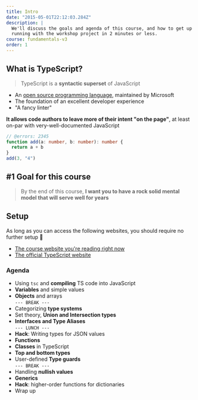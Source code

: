 ```yaml
---
title: Intro
date: "2015-05-01T22:12:03.284Z"
description: |
  We'll discuss the goals and agenda of this course, and how to get up and
  running with the workshop project in 2 minutes or less.
course: fundamentals-v3
order: 1
---
```


## What is TypeScript?

> TypeScript is a **syntactic superset** of JavaScript

- An [open source programming language](https://github.com/microsoft/TypeScript), maintained by Microsoft
- The foundation of an excellent developer experience
- "A fancy linter"

**It allows code authors to leave more of their intent "on the page"**, at least
on-par with very-well-documented JavaScript

```ts twoslash
// @errors: 2345
function add(a: number, b: number): number {
  return a + b
}
add(3, "4")
```

## #1 Goal for this course

> By the end of this course, **I want you to have a rock solid mental model that will serve well for years**

## Setup

As long as you can access the following websites, you should require no further setup :tada:

- [The course website you're reading right now](https://fun-v3.typescript-training.com)
- [The official TypeScript website](https://www.typescriptlang.org)

### Agenda

- Using `tsc` and **compiling** TS code into JavaScript
- **Variables** and simple values
- **Objects** and arrays
  <br/>`--- BREAK ---`
- Categorizing **type systems**
- Set theory, **Union and Intersection types**
- **Interfaces and Type Aliases**
  <br/>`--- LUNCH ---`
- **Hack**: Writing types for JSON values
- **Functions**
- **Classes** in TypeScript
- **Top and bottom types**
- User-defined **Type guards**
  <br/>`--- BREAK ---`
- Handling **nullish values**
- **Generics**
- **Hack**: higher-order functions for dictionaries
- Wrap up
